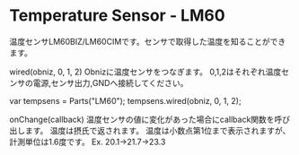 # Temperature Sensor - LM60
温度センサLM60BIZ/LM60CIMです。センサで取得した温度を知ることができます。

wired(obniz, 0, 1, 2)
Obnizに温度センサをつなぎます。
0,1,2はそれぞれ温度センサの電源,センサ出力,GNDへ接続してください。

var tempsens = Parts("LM60");
tempsens.wired(obniz, 0, 1, 2);


onChange(callback)
温度センサの値に変化があった場合にcallback関数を呼び出します。
温度は摂氏で返されます。
温度は小数点第1位まで表示されますが、計測単位は1.6度です。
Ex. 20.1→21.7→23.3
